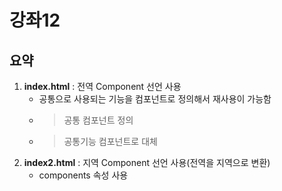 # 강좌12
## 요약
1. **index.html** : 전역 Component 선언 사용
   - 공통으로 사용되는 기능을 컴포넌트로 정의해서 재사용이 가능함
   - > 공통 컴포넌트 정의
   - > 공통기능 컴포넌트로 대체
2. **index2.html** : 지역 Component 선언 사용(전역을 지역으로 변환)
   - components 속성 사용